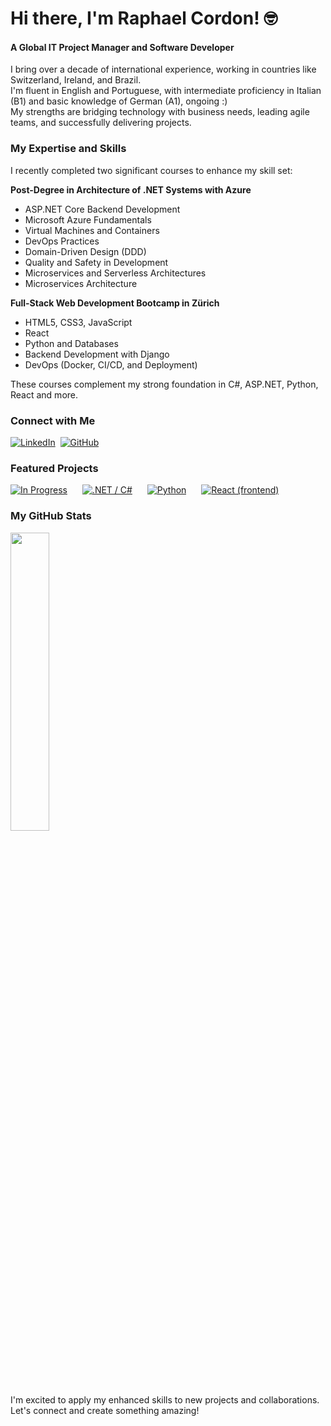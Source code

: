 # Hi there, I'm Raphael Cordon! 🤓

#### A Global IT Project Manager and Software Developer

I bring over a decade of international experience, working in countries like Switzerland, Ireland, and Brazil.<br>
I'm fluent in English and Portuguese, with intermediate proficiency in Italian (B1) and basic knowledge of German (A1), ongoing :)<br>
My strengths are bridging technology with business needs, leading agile teams, and successfully delivering projects.

### My Expertise and Skills

I recently completed two significant courses to enhance my skill set:

**Post-Degree in Architecture of .NET Systems with Azure**
- ASP.NET Core Backend Development
- Microsoft Azure Fundamentals
- Virtual Machines and Containers
- DevOps Practices
- Domain-Driven Design (DDD)
- Quality and Safety in Development
- Microservices and Serverless Architectures
- Microservices Architecture

**Full-Stack Web Development Bootcamp in Zürich**
- HTML5, CSS3, JavaScript
- React
- Python and Databases
- Backend Development with Django
- DevOps (Docker, CI/CD, and Deployment)

These courses complement my strong foundation in C#, ASP.NET, Python, React and more.

### **Connect with Me**

<a href="https://linkedin.com/in/raphael-cordon"><img src="https://img.shields.io/badge/LinkedIn-blue" alt="LinkedIn"></a>&nbsp;
<a href="https://github.com/raphaelcordon"><img src="https://img.shields.io/badge/GitHub-blue" alt="GitHub"></a>

### **Featured Projects**

<div style="display: flex; gap: 10px;">
  <a href="https://github.com/stars/raphaelcordon/lists/in-progress"><img src="https://img.shields.io/badge/In%20Progress-blue" alt="In Progress"></a>&nbsp;
  <a href="https://github.com/stars/raphaelcordon/lists/net-c"><img src="https://img.shields.io/badge/.NET%20/%20C%23-blue" alt=".NET / C#"></a>&nbsp;
  <a href="https://github.com/stars/raphaelcordon/lists/python"><img src="https://img.shields.io/badge/Python-blue" alt="Python"></a>&nbsp;
  <a href="https://github.com/stars/raphaelcordon/lists/react"><img src="https://img.shields.io/badge/React%20(frontend)-blue" alt="React (frontend)"></a>
</div>

### My GitHub Stats

<div>
  <a href="https://github.com/raphaelcordon">
    <img width=35% src="https://github-readme-stats.vercel.app/api/top-langs/?username=raphaelcordon&theme=github_dark">
  </a>
</div>

I'm excited to apply my enhanced skills to new projects and collaborations. Let's connect and create something amazing!
